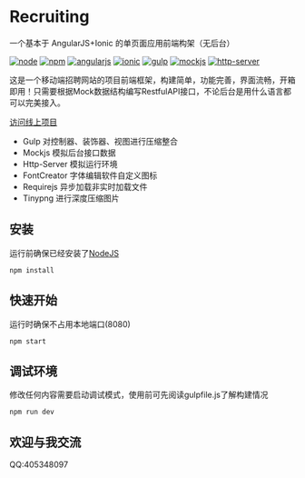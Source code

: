 # Recruiting
一个基本于 AngularJS+Ionic 的单页面应用前端构架（无后台）

[![node](https://img.shields.io/badge/node-v6.11.3-green.svg)](https://nodejs.org)
[![npm](https://img.shields.io/badge/npm-v5.51-green.svg)](https://www.npmjs.com)
[![angularjs](https://img.shields.io/badge/angularjs-v1.4.3-red.svg)](https://angularjs.org)
[![ionic](https://img.shields.io/badge/ionic-v1.2.4-red.svg)](http://ionicframework.com)
[![gulp](https://img.shields.io/badge/gulp-v3.9.1-blue.svg)](https://nodejs.org)
[![mockjs](https://img.shields.io/badge/mockjs-v1.0.1%20beta3-blue.svg)](http://mockjs.com)
[![http-server](https://img.shields.io/badge/httpserver-v0.10.0%20beta3-blue.svg)](https://www.npmjs.com/package/http-server)

这是一个移动端招聘网站的项目前端框架，构建简单，功能完善，界面流畅，开箱即用！只需要根据Mock数据结构编写RestfulAPI接口，不论后台是用什么语言都可以完美接入。

[访问线上项目](http://m.zdzp.cn)

* Gulp 对控制器、装饰器、视图进行压缩整合
* Mockjs 模拟后台接口数据
* Http-Server 模拟运行环境
* FontCreator 字体编辑软件自定义图标
* Requirejs 异步加载非实时加载文件
* Tinypng 进行深度压缩图片

## 安装
运行前确保已经安装了[NodeJS](https://nodejs.org)
```
npm install
```

## 快速开始
运行时确保不占用本地端口(8080)
```
npm start
```

## 调试环境
修改任何内容需要启动调试模式，使用前可先阅读gulpfile.js了解构建情况
```
npm run dev
```

## 欢迎与我交流
QQ:405348097
